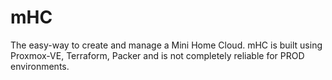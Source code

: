 # mHC
The easy-way to create and manage a Mini Home Cloud. mHC is built using Proxmox-VE, Terraform, Packer and is not completely reliable for PROD environments.
